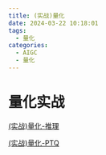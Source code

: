 ```yaml
---
title: (实战)量化
date: 2024-03-22 10:18:01
tags:
  - 量化
categories: 
  - AIGC
  - 量化  
---
```


<p></p>
<!-- more -->

# 量化实战
[(实战)量化-推理](https://candied-skunk-1ca.notion.site/1213172a99a949ceba7e8e2164710a77?pvs=4)


[(实战)量化-PTQ](https://candied-skunk-1ca.notion.site/PTQ-0a18129c05a8447fac9155a56a26ecab?pvs=4)
